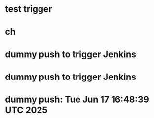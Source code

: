 # test trigger


#  ch
# dummy push to trigger Jenkins
# dummy push to trigger Jenkins
# dummy push: Tue Jun 17 16:48:39 UTC 2025
